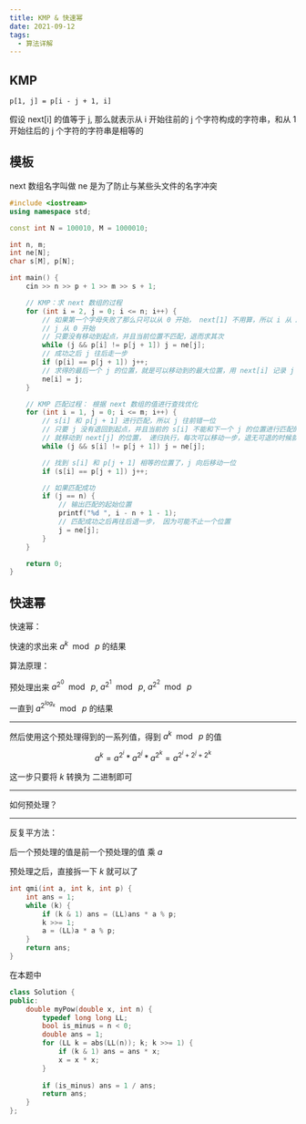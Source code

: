 ```yaml
---
title: KMP & 快速幂
date: 2021-09-12
tags:
  - 算法详解
---
```


## KMP 

`p[1, j] = p[i - j + 1, i]`

假设 next[i] 的值等于 j, 那么就表示从 i 开始往前的 j 个字符构成的字符串，和从 1 开始往后的 j 个字符的字符串是相等的

## 模板

next 数组名字叫做 ne 是为了防止与某些头文件的名字冲突

``` cpp
#include <iostream>
using namespace std;

const int N = 100010, M = 1000010;

int n, m;
int ne[N];
char s[M], p[N];

int main() {
    cin >> n >> p + 1 >> m >> s + 1;

    // KMP：求 next 数组的过程
    for (int i = 2, j = 0; i <= n; i++) {
        // 如果第一个字母失败了那么只可以从 0 开始， next[1] 不用算，所以 i 从 2 开始
        // j 从 0 开始
        // 只要没有移动到起点，并且当前位置不匹配，退而求其次
        while (j && p[i] != p[j + 1]) j = ne[j];
        // 成功之后 j 往后走一步
        if (p[i] == p[j + 1]) j++;
        // 求得的最后一个 j 的位置，就是可以移动到的最大位置，用 next[i] 记录 j 的值
        ne[i] = j;
    }

    // KMP 匹配过程： 根据 next 数组的值进行查找优化
    for (int i = 1, j = 0; i <= m; i++) {
        // s[i] 和 p[j + 1] 进行匹配，所以 j 往前错一位
        // 只要 j 没有退回到起点，并且当前的 s[i] 不能和下一个 j 的位置进行匹配的话
        // 就移动到 next[j] 的位置， 递归执行，每次可以移动一步，退无可退的时候就退出循环
        while (j && s[i] != p[j + 1]) j = ne[j]; 

        // 找到 s[i] 和 p[j + 1] 相等的位置了，j 向后移动一位
        if (s[i] == p[j + 1]) j++;

        // 如果匹配成功
        if (j == n) {
            // 输出匹配的起始位置
            printf("%d ", i - n + 1 - 1);
            // 匹配成功之后再往后退一步， 因为可能不止一个位置
            j = ne[j];
        }
    }

    return 0;
}
```

## 快速幂


快速幂：

快速的求出来 $a^k \mod \ p$ 的结果 

算法原理： 

预处理出来 $a^{2^0} \mod \ p$, $a^{2^1} \mod \ p$, $a^{2^2} \mod \ p$

一直到 $a^{2^{log_k}} \mod \ p$ 的结果

--- 

然后使用这个预处理得到的一系列值，得到 $a^{k} \mod \ p$ 的值

$$
a^k = a^{2^i} * a^{2^j} * a^{2^k} = a^{2^i + {2^j} + {2^k}}
$$

这一步只要将 $k$ 转换为 二进制即可

---

如何预处理？ 

---

反复平方法： 

后一个预处理的值是前一个预处理的值 乘 $a$ 

预处理之后，直接拆一下 $k$ 就可以了


```cpp
int qmi(int a, int k, int p) {
    int ans = 1;
    while (k) {
        if (k & 1) ans = (LL)ans * a % p;
        k >>= 1;
        a = (LL)a * a % p;
    }
    return ans;
}
```

在本题中

```cpp
class Solution {
public:
    double myPow(double x, int n) {
        typedef long long LL; 
        bool is_minus = n < 0; 
        double ans = 1; 
        for (LL k = abs(LL(n)); k; k >>= 1) {
            if (k & 1) ans = ans * x; 
            x = x * x; 
        } 
        
        if (is_minus) ans = 1 / ans; 
        return ans; 
    }
};
```